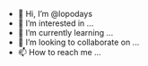 - 👋 Hi, I’m @lopodays
- 👀 I’m interested in ...
- 🌱 I’m currently learning ...
- 💞️ I’m looking to collaborate on ...
- 📫 How to reach me ...

<!---
lopodays/lopodays is a ✨ special ✨ repository because its `README.md` (this file) appears on your GitHub profile.
You can click the Preview link to take a look at your changes.
--->
